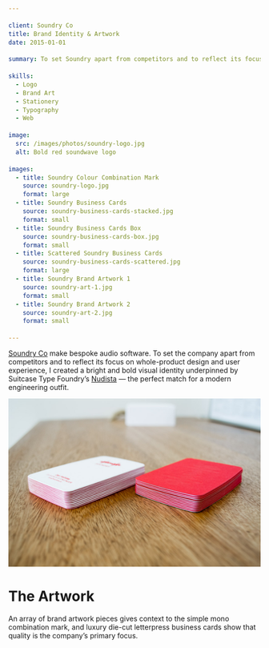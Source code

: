 ```yaml
---

client: Soundry Co
title: Brand Identity & Artwork
date: 2015-01-01

summary: To set Soundry apart from competitors and to reflect its focus on whole-product design and user experience, I created a bright and bold visual identity underpinned by Suitcase Type Foundry’s [Nudista](https://www.suitcasetype.com/nudista/specimen) — the perfect match for a modern engineering outfit.

skills:
  - Logo
  - Brand Art
  - Stationery
  - Typography
  - Web

image:
  src: /images/photos/soundry-logo.jpg
  alt: Bold red soundwave logo

images:
  - title: Soundry Colour Combination Mark
    source: soundry-logo.jpg
    format: large
  - title: Soundry Business Cards
    source: soundry-business-cards-stacked.jpg
    format: small
  - title: Soundry Business Cards Box
    source: soundry-business-cards-box.jpg
    format: small
  - title: Scattered Soundry Business Cards
    source: soundry-business-cards-scattered.jpg
    format: large
  - title: Soundry Brand Artwork 1
    source: soundry-art-1.jpg
    format: small
  - title: Soundry Brand Artwork 2
    source: soundry-art-2.jpg
    format: small

---
```


[Soundry Co](http://soundry.co) make bespoke audio software. To set the company apart from competitors and to reflect its focus on whole-product design and user experience, I created a bright and bold visual identity underpinned by Suitcase Type Foundry’s [Nudista](https://www.suitcasetype.com/nudista/specimen) — the perfect match for a modern engineering outfit.

![Business Cards](/images/photos/soundry-business-cards-stacked.jpg)

# The Artwork

An array of brand artwork pieces gives context to the simple mono combination mark, and luxury die-cut letterpress business cards show that quality is the company’s primary focus.

